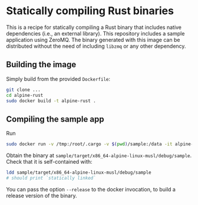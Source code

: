 # Statically compiling Rust binaries

This is a recipe for statically compiling a Rust binary that includes native dependencies (i.e., an external library). This repository includes a sample application using ZeroMQ. The binary generated with this image can be distributed without the need of including `libzmq` or any other dependency.

## Building the image

Simply build from the provided `Dockerfile`:

```bash
git clone ...
cd alpine-rust
sudo docker build -t alpine-rust .
```

## Compiling the sample app

Run

```bash
sudo docker run -v /tmp:/root/.cargo -v $(pwd)/sample:/data -it alpine-rust
```

Obtain the binary at `sample/target/x86_64-alpine-linux-musl/debug/sample`. Check that it is self-contained with:

```bash
ldd sample/target/x86_64-alpine-linux-musl/debug/sample
# should print `statically linked`
```

You can pass the option `--release` to the docker invocation, to build a release version of the binary.